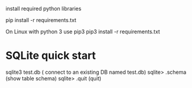 install required python libraries

pip install -r requirements.txt  

On Linux with python 3 use pip3 
pip3 install -r requirements.txt 



# SQLite quick start

sqlite3 test.db   ( connect to an existing DB named test.db)
sqlite> .schema   (show table schema)
sqlite> .quit    (quit)
